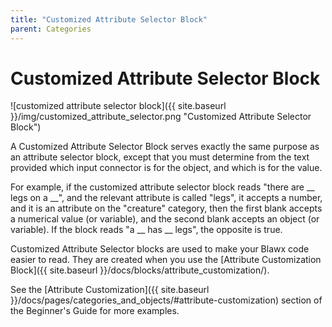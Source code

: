 ```yaml
---
title: "Customized Attribute Selector Block"
parent: Categories
---
```

# Customized Attribute Selector Block
![customized attribute selector block]({{ site.baseurl }}/img/customized_attribute_selector.png "Customized Attribute Selector Block")

A Customized Attribute Selector Block serves exactly the same purpose as an attribute selector block, except that you must determine from the text provided which input connector is for the object, and which is for the value.

For example, if the customized attribute selector block reads "there are __ legs on a __", and the relevant attribute is called "legs", it accepts a number, and it is an attribute on the "creature" category, then the first blank accepts a numerical value (or variable), and the second blank accepts an object (or variable). If the block reads "a __ has __ legs", the opposite is true.

Customized Attribute Selector blocks are used to make your Blawx code easier to read. They are created when you use the [Attribute Customization Block]({{ site.baseurl }}/docs/blocks/attribute_customization/).

See the [Attribute Customization]({{ site.baseurl }}/docs/pages/categories_and_objects/#attribute-customization) section of the Beginner's Guide for more examples.
